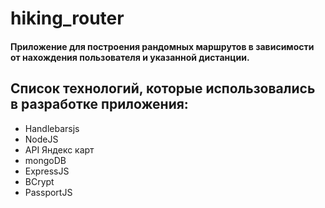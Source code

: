 # hiking_router
#### Приложение для построения рандомных маршрутов в зависимости от нахождения пользователя и указанной дистанции.

## Список технологий, которые использовались в разработке приложения: 
* Handlebarsjs
* NodeJS
* API Яндекс карт
* mongoDB
* ExpressJS
* BCrypt
* PassportJS
